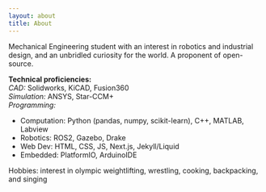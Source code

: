 ```yaml
---
layout: about
title: About 
---
```


Mechanical Engineering student with an interest in robotics and industrial design, and an unbridled curiosity for the world. A proponent of open-source. 

**Technical proficiencies:**  
*CAD:* Solidworks, KiCAD, Fusion360  
*Simulation:* ANSYS, Star-CCM+  
*Programming:*
- Computation: Python (pandas, numpy, scikit-learn), C++, MATLAB, Labview
- Robotics: ROS2, Gazebo, Drake
- Web Dev: HTML, CSS, JS, Next.js, Jekyll/Liquid  
- Embedded: PlatformIO, ArduinoIDE  

Hobbies: interest in olympic weightlifting, wrestling, cooking, backpacking, and singing
